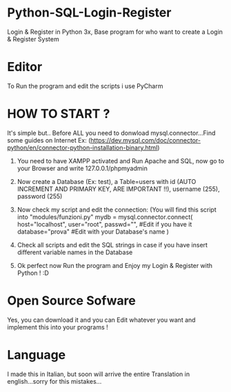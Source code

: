 # Python-SQL-Login-Register
Login &amp; Register in Python 3x, Base program for who want to create a Login &amp; Register System

# Editor
To Run the program and edit the scripts i use PyCharm

# HOW TO START ?
It's simple but..
Before ALL you need to donwload mysql.connector...Find some guides on Internet Ex: (https://dev.mysql.com/doc/connector-python/en/connector-python-installation-binary.html)

1) You need to have XAMPP activated and Run Apache and SQL, now go to your Browser and write 127.0.0.1/phpmyadmin

2) Now create a Database (Ex: test), a Table=users with id (AUTO INCREMENT AND PRIMARY KEY, ARE IMPORTANT !!), username (255), password (255)

3) Now check my script and edit the connection: (You will find this script into "modules/funzioni.py"
mydb = mysql.connector.connect(
    host="localhost",
    user="root",
    passwd="", #Edit if you have it
    database="prova" #Edit with your Database's name
)

4) Check all scripts and edit the SQL strings in case if you have insert different variable names in the Database
5) Ok perfect now Run the program and Enjoy my Login & Register with Python ! :D

# Open Source Sofware
Yes, you can download it and you can Edit whatever you want and implement this into your programs !

# Language
I made this in Italian, but soon will arrive the entire Translation in english...sorry for this mistakes...
